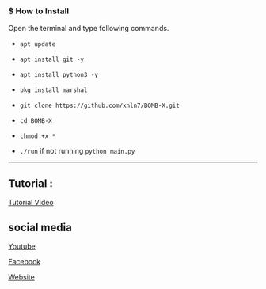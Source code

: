 ### $ How to Install

Open the terminal and type following commands.

* `apt update`

* `apt install git -y`

* `apt install python3 -y`

* `pkg install marshal`

* `git clone https://github.com/xnln7/BOMB-X.git`

* `cd BOMB-X`

* `chmod +x *`

  
* `./run` if not running `python main.py`



------------------------------------------------------------------------

## Tutorial :
<p>
  <a href="https://youtube.com/@XNLN7">Tutorial Video</a>
  </p>


## social media
<p>
  <a href="https://youtube.com/@Ethical_Universe">Youtube</a>
  </p>

  <p>
  <a href="https://www.facebook.com/EthicalUniversebd">Facebook</a>
  </p>

<p>
  <a href="https://ethacaluniverse.blogspot.com">Website</a>
  </p>
